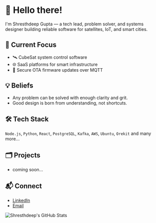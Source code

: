 # 👋 Hello there!

I'm Shresthdeep Gupta — a tech lead, problem solver, and systems designer building reliable software for satellites, IoT, and smart cities.

## 🚀 Current Focus
- 🛰️ CubeSat system control software
- 🌐 SaaS platforms for smart infrastructure
- 🔐 Secure OTA firmware updates over MQTT

## 💡 Beliefs
- Any problem can be solved with enough clarity and grit.
- Good design is born from understanding, not shortcuts.

## 🛠️ Tech Stack
`Node.js`, `Python`, `React`, `PostgreSQL`, `Kafka`, `AWS`, `Ubuntu`, `Orekit` and many more...

## 🗂️ Projects
- coming soon...

## 📬 Connect
- [LinkedIn](https://www.linkedin.com/in/shresthdeep-gupta-09b118170)
- [Email](mailto:gupta.shresth33@gmail.com)

![Shresthdeep's GitHub Stats](https://github-readme-stats.vercel.app/api?username=parradox26&show_icons=true&theme=dark)
